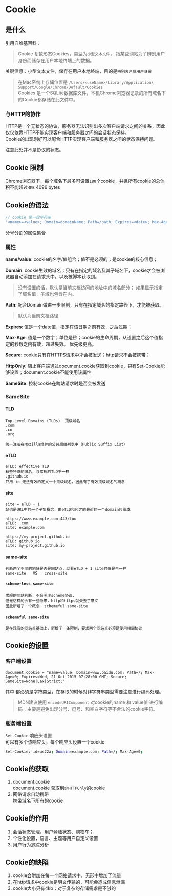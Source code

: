 # Cookie
## 是什么
引用自维基百科：
> Cookie 复数形态Cookies，类型为`小型文本文件`， 指某些网站为了辨别用户身份而储存在用户本地终端上的数据。

关键信息：小型文本文件，储存在用户本地终端，目的是`辨别客户端用户身份`
> 在Mac系统上存储位置是 `/Users/<useName>/Library/Application\ Support/Google/Chrome/Default/Cookies`    
> Cookies 是一个SQLite数据库文件，本机Chrome浏览器记录的所有域名下的Cookie都存储在此文件中。

### 与HTTP的协作
HTTP是一个无状态的协议，服务器无法识别出多次客户端请求之间的关系，因此仅仅依靠HTTP不能实现客户端和服务器之间的会话状态保持。       
Cookie的出现刚好可以配合HTTP实现客户端和服务器之间的状态保持问题。

注意此处并不是协议的状态。

## Cookie 限制
Chrome浏览器下，每个域名下最多可设置`180`个cookie，并且所有cookie的总体积不能超过`4KB` 4096 bytes

## Cookie的语法
``` js
// cookie 是一段字符串
"<name>=<value>; Domain=domainName; Path=/path; Expires=<date>; Max-Age=<digit>; <Secure>; <HttpOnly>; SameSite=<Strict|Lax|None>"
```
分号分割的属性集合
### 属性
**name/value**: cookie的名字/值组合；值不是必须的；是cookie的核心信息；

**Domain**: cookie生效的域名；只有在指定的域名及其子域名下，cookie才会被浏览器自动添加在请求头中，以及被脚本获取到。 
> 没有设置的话，默认是当前文档访问的地址中的域名部分； 如果显示指定了域名值，子域也包含在内。

**Path**: 配合Domain做进一步限制，只有在指定域名的指定路径下，才能被获取。
> 默认为当前文档路径

**Expires**: 值是一个date值，指定在该日期之前有效，之后过期；

**Max-Age**: 值是一个数字；单位是秒；cookie的生命周期，从设置之后这个值指定的秒数之内有效，超过失效。 优先级更高。

**Secure**: cookie只有在HTTPS请求中才会被发送；http请求不会被携带；

**HttpOnly**: 阻止客户端通过document.cookie获取到cookie，只有Set-Cookie能够设置；document.cookie不能使用该属性

**SameSite**: 控制cookie在跨站请求时是否会被发送

### SameSite
#### TLD
	Top-Level Domains (TLDs)  顶级域名
	.com
	.cn
	.org

    统一注册在Mozilla维护的公共后缀列表中（Public Suffix List）
#### eTLD
	eTLD: effective TLD
	有些特殊的域名，与常规的TLD不一样
	.github.io
	只用.io 无法有效的定义一个顶级域名，因此有了有效顶级域名的概念
#### site
	site = eTLD + 1
	站也是URL中的一个子集概念，由eTLD和它之前最近的一个domain片组成

    https://www.example.com:443/foo      
	eTLD: .com       
	site: example.com

	https://my-project.github.io      
	eTLD: github.io      
	site: my-project.github.io     
#### same-site
	判断两个不同的地址是否是同站点，就看eTLD + 1 site的值是否一样
    same-site   VS   cross-site 
#### `scheme-less same-site`
	常规的同站判断，不会关注scheme协议，
	但是这样的会有一些隐患，http和https就失去了意义
	因此新增了一个概念  schemeful same-site

#### `schemeful same-site`
	是在现有的同站点基础上，新增了一条限制，要求两个同站点必须是使用相同协议
## Cookie的设置
### 客户端设置
```
document.cookie = "name=value; Domain=www.baidu.com; Path=/; Max-Age=0; Expires=Wed, 21 Oct 2015 07:28:00 GMT; Secure; SameSite=None|Lax|Strict;"
```
其中<name> <value> 都必须是字符类型，在存取的时候对非字符串类型需要注意进行编码处理。

> MDN建议使用 `encodeURIComponent` 对cookie的name 和 value值 进行编码；主要是避免出现分号、逗号、和空白字符等不合法的cookie字符。
### 服务端设置 
`Set-Cookie` 响应头设置   
可以有多个该响应头，每个响应头设置一个cookie
```bash
Set-Cookie: id=us22a; Domain=example.com; Path=/; Max-Age=0;
```

## Cookie的获取
1. document.cookie   
document.cookie 获取到`非HTTPOnly`的cookie
2. 网络请求自动携带    
携带域名下所有的cookie

## Cookie的作用
1. 会话状态管理，用户登陆状态、购物车；
2. 个性化设置，语言、主题等用户自定义设置
3. 用户行为追踪分析

## Cookie的缺陷
1. cookie会附加在每一个网络请求中，无形中增加了流量
2. 在http请求中cookie是明文传输的，可能会造成信息泄漏
3. cookie大小只有4kb；对于复杂的存储需求是不够的
